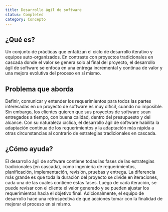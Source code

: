 ```yaml
---
title: Desarrollo ágil de software
status: Completed
category: Concepto
---
```


## ¿Qué es?

Un conjunto de prácticas que enfatizan el ciclo de desarrollo iterativo y equipos auto-organizados. En contraste con proyectos tradicionales en cascada donde el valor se genera solo al final del proyecto, el desarrollo ágil de software se enfoca en una entrega incremental y continua de valor y una mejora evolutiva del proceso en sí mismo.

## Problema que aborda

Definir, comunicar y entender los requerimientos para todos las partes interesadas en un proyecto de software es muy difícil, cuando no imposible. Sin embargo, los clientes quieren que sus proyectos de software sean entregados a tiempo, con buena calidad, dentro del presupuesto y del alcance. Con su naturaleza cíclica, el desarrollo ágil de software habilita la adaptación continua de los requerimientos y la adaptación más rápida a otras circunstancias al contrario de estrategias tradicionales en cascada.

## ¿Cómo ayuda?

El desarrollo ágil de software contiene todas las fases de las estrategias tradicionales (en cascada), como ingeniería de requerimientos, planificación, implementación, revisión, pruebas y entrega. La diferencia más grande es que toda la duración del proyecto se divide en iteraciones, cada una de las cuales contiene estas fases. Luego de cada iteración, se puede revisar con el cliente el valor generado y se pueden ajustar los requerimientos hacia el objetivo final. Adicionalmente, el equipo de desarrollo hace una retrospectiva de qué acciones tomar con la finalidad de mejorar el proceso en sí mismo.
